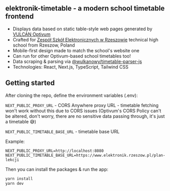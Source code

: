 ## elektronik-timetable - a modern school timetable frontend
- Displays data based on static table-style web pages generated by [VULCAN Optivum](https://www.vulcan.edu.pl/programy/plan-lekcji-optivum-23)
- Crafted for [Zespół Szkół Elektronicznych w Rzeszowie](https://www.elektronik.rzeszow.pl/) technical high school from Rzeszow, Poland
- Mobile-first design made to match the school's website one
- Can run for other Optivum-based school timetables too!
- Data scraping & parsing via [@wulkanowy/timetable-parser-js](https://github.com/wulkanowy/timetable-parser-js)
- Technologies: React, Next.js, TypeScript, Tailwind CSS
## Getting started
After cloning the repo, define the environment variables (.env):

`NEXT_PUBLIC_PROXY_URL` - CORS Anywhere proxy URL - timetable fetching won't work without this due to CORS issues (Optivum's CORS Policy can't be altered, don't worry, there are no sensitive data passing through, it's just a timetable 😅)

`NEXT_PUBLIC_TIMETABLE_BASE_URL` - timetable base URL

Example:
```
NEXT_PUBLIC_PROXY_URL=http://localhost:8080
NEXT_PUBLIC_TIMETABLE_BASE_URL=https://www.elektronik.rzeszow.pl/plan-lekcji
```

Then you can install the packages & run the app:
```bash
yarn install
yarn dev
```
